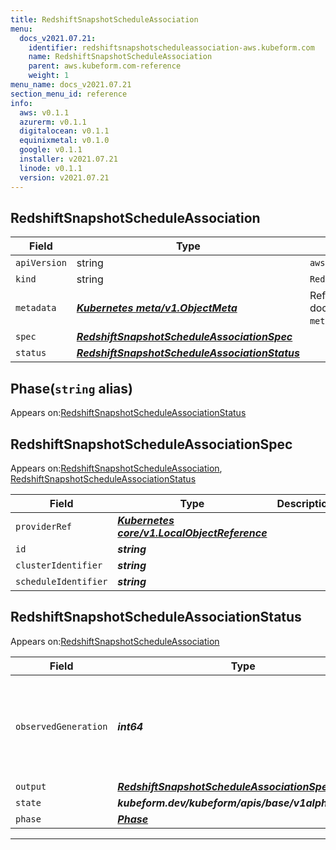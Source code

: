 ```yaml
---
title: RedshiftSnapshotScheduleAssociation
menu:
  docs_v2021.07.21:
    identifier: redshiftsnapshotscheduleassociation-aws.kubeform.com
    name: RedshiftSnapshotScheduleAssociation
    parent: aws.kubeform.com-reference
    weight: 1
menu_name: docs_v2021.07.21
section_menu_id: reference
info:
  aws: v0.1.1
  azurerm: v0.1.1
  digitalocean: v0.1.1
  equinixmetal: v0.1.0
  google: v0.1.1
  installer: v2021.07.21
  linode: v0.1.1
  version: v2021.07.21
---
```


## RedshiftSnapshotScheduleAssociation
| Field | Type | Description |
| ------ | ----- | ----------- |
| `apiVersion` | string | `aws.kubeform.com/v1alpha1` |
|    `kind` | string | `RedshiftSnapshotScheduleAssociation` |
| `metadata` | ***[Kubernetes meta/v1.ObjectMeta](https://v1-18.docs.kubernetes.io/docs/reference/generated/kubernetes-api/v1.18/#objectmeta-v1-meta)***|Refer to the Kubernetes API documentation for the fields of the `metadata` field.|
| `spec` | ***[RedshiftSnapshotScheduleAssociationSpec](#redshiftsnapshotscheduleassociationspec)***||
| `status` | ***[RedshiftSnapshotScheduleAssociationStatus](#redshiftsnapshotscheduleassociationstatus)***||
## Phase(`string` alias)

Appears on:[RedshiftSnapshotScheduleAssociationStatus](#redshiftsnapshotscheduleassociationstatus)

## RedshiftSnapshotScheduleAssociationSpec

Appears on:[RedshiftSnapshotScheduleAssociation](#redshiftsnapshotscheduleassociation), [RedshiftSnapshotScheduleAssociationStatus](#redshiftsnapshotscheduleassociationstatus)

| Field | Type | Description |
| ------ | ----- | ----------- |
| `providerRef` | ***[Kubernetes core/v1.LocalObjectReference](https://v1-18.docs.kubernetes.io/docs/reference/generated/kubernetes-api/v1.18/#localobjectreference-v1-core)***||
| `id` | ***string***||
| `clusterIdentifier` | ***string***||
| `scheduleIdentifier` | ***string***||
## RedshiftSnapshotScheduleAssociationStatus

Appears on:[RedshiftSnapshotScheduleAssociation](#redshiftsnapshotscheduleassociation)

| Field | Type | Description |
| ------ | ----- | ----------- |
| `observedGeneration` | ***int64***| ***(Optional)*** Resource generation, which is updated on mutation by the API Server.|
| `output` | ***[RedshiftSnapshotScheduleAssociationSpec](#redshiftsnapshotscheduleassociationspec)***| ***(Optional)*** |
| `state` | ***kubeform.dev/kubeform/apis/base/v1alpha1.State***| ***(Optional)*** |
| `phase` | ***[Phase](#phase)***| ***(Optional)*** |
---
